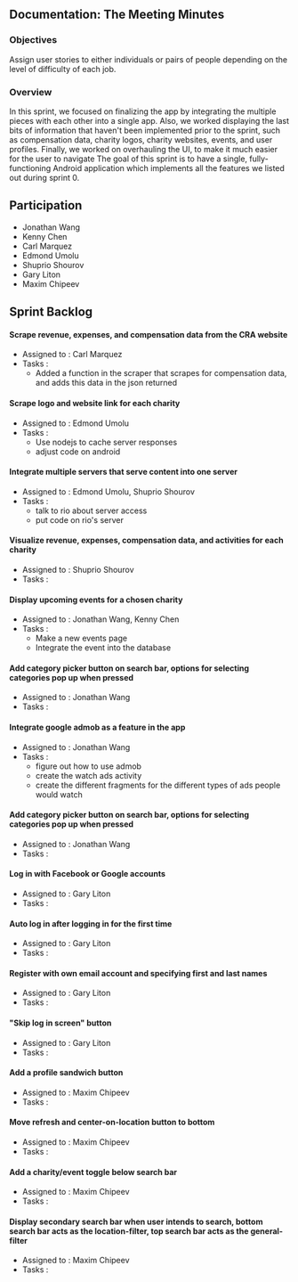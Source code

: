 ## Documentation: The Meeting Minutes

### Objectives

Assign user stories to either individuals or pairs of people depending on the level of difficulty of each job. 

### Overview

In this sprint, we focused on finalizing the app by integrating the multiple pieces with each other into a single app. Also, we worked displaying the last bits of information that haven't been implemented prior to the sprint, such as compensation data, charity logos, charity websites, events, and user profiles. Finally, we worked on overhauling the UI, to make it much easier for the user to navigate The goal of this sprint is to have a single, fully-functioning Android application which implements all the features we listed out during sprint 0.

## Participation
- Jonathan Wang 
- Kenny Chen 
- Carl Marquez 
- Edmond Umolu 
- Shuprio Shourov
- Gary Liton 
- Maxim Chipeev

## Sprint Backlog

#### Scrape revenue, expenses, and compensation data from the CRA website
- Assigned to : Carl Marquez
- Tasks :
  - Added a function in the scraper that scrapes for compensation data, and adds this data in the json returned
#### Scrape logo and website link for each charity
- Assigned to : Edmond Umolu
- Tasks :
  - Use nodejs to cache server responses
  - adjust code on android
#### Integrate multiple servers that serve content into one server
- Assigned to : Edmond Umolu, Shuprio Shourov
- Tasks :
  - talk to rio about server access
  - put code on rio's server
#### Visualize revenue, expenses, compensation data, and activities for each charity
- Assigned to : Shuprio Shourov
- Tasks :
#### Display upcoming events for a chosen charity
- Assigned to : Jonathan Wang, Kenny Chen
- Tasks :
  - Make a new events page
  - Integrate the event into the database
#### Add category picker button on search bar, options for selecting categories pop up when pressed
- Assigned to : Jonathan Wang
- Tasks :
#### Integrate google admob as a feature in the app 
- Assigned to : Jonathan Wang
- Tasks :
  - figure out how to use admob
  - create the watch ads activity
  - create the different fragments for the different types of ads people would watch
#### Add category picker button on search bar, options for selecting categories pop up when pressed
- Assigned to : Jonathan Wang
- Tasks :
#### Log in with Facebook or Google accounts
- Assigned to : Gary Liton
- Tasks :
#### Auto log in after logging in for the first time
- Assigned to : Gary Liton
- Tasks :
#### Register with own email account and specifying first and last names
- Assigned to : Gary Liton
- Tasks :
#### "Skip log in screen" button
- Assigned to : Gary Liton
- Tasks :
#### Add a profile sandwich button
- Assigned to : Maxim Chipeev
- Tasks :
#### Move refresh and center-on-location button to bottom
- Assigned to : Maxim Chipeev
- Tasks :
#### Add a charity/event toggle below search bar
- Assigned to : Maxim Chipeev
- Tasks :
#### Display secondary search bar when user intends to search, bottom search bar acts as the location-filter, top search bar acts as the general-filter
- Assigned to : Maxim Chipeev
- Tasks :
